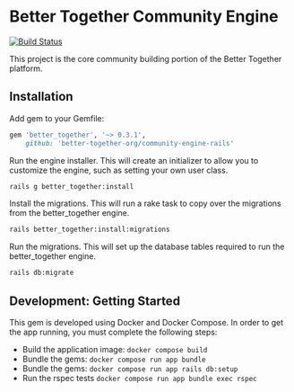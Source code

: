 # Better Together Community Engine

[![Build Status](https://travis-ci.com/better-together-org/community-engine-rails.svg?branch=production)](https://travis-ci.com/better-together-org/community-engine-rails)

This project is the core community building portion of the Better Together platform.

## Installation

Add gem to your Gemfile:

``` ruby
gem 'better_together', '~> 0.3.1',
    github: 'better-together-org/community-engine-rails'
```
Run the engine installer. This will create an initializer to allow you to customize the engine, such as setting your own user class.

```bash
rails g better_together:install
```

Install the migrations. This will run a rake task to copy over the migrations from the better_together engine.

```bash
rails better_together:install:migrations
```

Run the migrations. This will set up the database tables required to run the better_together engine.

```bash
rails db:migrate
```

## Development: Getting Started

This gem is developed using Docker and Docker Compose. In order to get the app running, you must complete the following steps:

- Build the application image: `docker compose build`
- Bundle the gems: `docker compose run app bundle`
- Bundle the gems: `docker compose run app rails db:setup`
- Run the rspec tests `docker compose run app bundle exec rspec`
